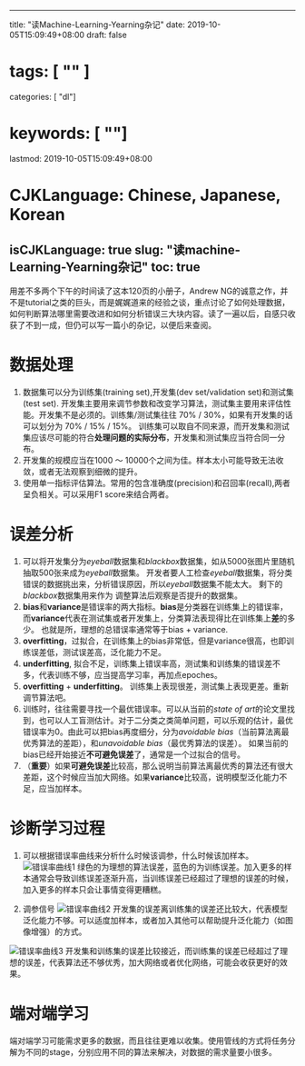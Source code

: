
---
title: "读Machine-Learning-Yearning杂记"
date: 2019-10-05T15:09:49+08:00
draft: false
# tags: [ "" ]
categories: [ "dl"]
# keywords: [ ""]
lastmod: 2019-10-05T15:09:49+08:00
# CJKLanguage: Chinese, Japanese, Korean
isCJKLanguage: true
slug: "读machine-Learning-Yearning杂记"
toc: true
---

用差不多两个下午的时间读了这本120页的小册子，Andrew NG的诚意之作，并不是tutorial之类的巨头，而是娓娓道来的经验之谈，重点讨论了如何处理数据，如何判断算法哪里需要改进和如何分析错误三大块内容。读了一遍以后，自感只收获了不到一成，但仍可以写一篇小的杂记，以便后来查阅。

# 数据处理 

1. 数据集可以分为训练集(training set),开发集(dev set/validation set)和测试集(test set). 开发集主要用来调节参数和改变学习算法，测试集主要用来评估性能。开发集不是必须的。训练集/测试集往往 70% / 30%，如果有开发集的话可以划分为 70% / 15% / 15%。 训练集可以取自不同来源，而开发集和测试集应该尽可能的符合**处理问题的实际分布**，开发集和测试集应当符合同一分布。
2. 开发集的规模应当在1000 ～ 10000个之间为佳。样本太小可能导致无法收敛，或者无法观察到细微的提升。
3. 使用单一指标评估算法。常用的包含准确度(precision)和召回率(recall),两者呈负相关。可以采用F1 score来结合两者。

# 误差分析

1. 可以将开发集分为*eyeball*数据集和*blackbox*数据集，如从5000张图片里随机抽取500张来成为*eyeball*数据集。 开发者要人工检查*eyeball*数据集，将分类错误的数据挑出来，分析错误原因，所以*eyeball*数据集不能太大。 剩下的*blackbox*数据集用来作为 调整算法后观察是否提升的数据集。
2. **bias**和**variance**是错误率的两大指标。**bias**是分类器在训练集上的错误率，而**variance**代表在测试集或者开发集上，分类算法表现得比在训练集上**差**的多少。 也就是所，理想的总错误率通常等于bias + variance.
3. **overfitting**，过拟合，在训练集上的bias非常低，但是variance很高，也即训练误差低，测试误差高，泛化能力不足。
4. **underfitting**, 拟合不足，训练集上错误率高，测试集和训练集的错误差不多，代表训练不够，应当提高学习率，再加点epoches。
5. **overfitting** + **underfitting**。 训练集上表现很差，测试集上表现更差。重新调节算法吧。
6. 训练时，往往需要寻找一个最优错误率。可以从当前的*state of art*的论文里找到，也可以人工盲测估计。对于二分类之类简单问题，可以乐观的估计，最优错误率为0。由此可以把bias再度细分，分为*avoidable bias*（当前算法离最优秀算法的差距），和*unavoidable bias*（最优秀算法的误差）。 如果当前的bias已经开始接近**不可避免误差**了，通常是一个过拟合的信号。
7. （**重要**）如果**可避免误差**比较高，那么说明当前算法离最优秀的算法还有很大差距，这个时候应当加大网络。如果**variance**比较高，说明模型泛化能力不足，应当加样本。

# 诊断学习过程

1. 可以根据错误率曲线来分析什么时候该调参，什么时候该加样本。
![错误率曲线1](https://deeplearning-ai.github.io/machine-learning-yearning-cn/img/ch30_02.jpg)
绿色的为理想的算法误差，蓝色的为训练误差。加入更多的样本通常会导致训练误差逐渐升高，当训练误差已经超过了理想的误差的时候，加入更多的样本只会让事情变得更糟糕。

2. 调参信号
![错误率曲线2](https://deeplearning-ai.github.io/machine-learning-yearning-cn/img/ch31_01.jpg)
开发集的误差离训练集的误差还比较大，代表模型泛化能力不够。可以适度加样本，或者加入其他可以帮助提升泛化能力（如图像增强）的方式。

![错误率曲线3](https://deeplearning-ai.github.io/machine-learning-yearning-cn/img/ch31_02.jpg)
开发集和训练集的误差比较接近，而训练集的误差已经超过了理想的误差，代表算法还不够优秀，加大网络或者优化网络，可能会收获更好的效果。

# 端对端学习
端对端学习可能需求更多的数据，而且往往更难以收集。使用管线的方式将任务分解为不同的stage，分别应用不同的算法来解决，对数据的需求量要小很多。
